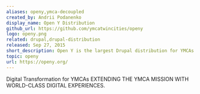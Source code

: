 ```yaml
---
aliases: openy,ymca-decoupled
created_by: Andrii Podanenko
display_name: Open Y Distribution
github_url: https://github.com/ymcatwincities/openy
logo: openy.png
related: drupal,drupal-distribution
released: Sep 27, 2015
short_description: Open Y is the largest Drupal distribution for YMCAs and other non profits.
topic: openy
url: https://openy.org/
---
```

Digital Transformation for YMCAs EXTENDING THE YMCA MISSION WITH WORLD-CLASS DIGITAL EXPERIENCES.
